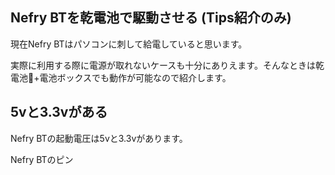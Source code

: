 
## Nefry BTを乾電池で駆動させる (Tips紹介のみ)

現在Nefry BTはパソコンに刺して給電していると思います。

実際に利用する際に電源が取れないケースも十分にありえます。そんなときは乾電池+電池ボックスでも動作が可能なので紹介します。


## 5vと3.3vがある

Nefry BTの起動電圧は5vと3.3vがあります。

Nefry BTのピン